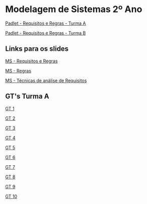 # Modelagem de Sistemas 2º Ano

[Padlet - Requisitos e Regras - Turma A](https://padlet.com/deboramatipac/requisitos-e-regras-jrg7k5gtxa86t1nc)

[Padlet - Requisitos e Regras - Turma B](https://padlet.com/deboramatipac/discussion-topic-goes-here-yd4fura5xbo8rfrt)

## Links para os slides

[MS - Requisitos e Regras](https://docs.google.com/presentation/d/1ZE5sV_LHt0mzYGsepIqZjQKsRtZDVh65p-9axrayqSU/edit?usp=sharing)

[MS - Regras](https://docs.google.com/presentation/d/1WcRMl1aZvfhlItQ-peGZaztK94ADGSMX7gYSsdUkM_k/edit?usp=sharing)

[MS - Técnicas de análise de Requisitos](https://docs.google.com/presentation/d/16AUoi2OlK20lHLyMumQHNGY7tR-4ii_jKCU1Rw9HnOo/edit?usp=sharing)

## GT's Turma A

[GT 1]()

[GT 2]()

[GT 3]()

[GT 4]()

[GT 5]()

[GT 6]()

[GT 7]()

[GT 8]()

[GT 9]()

[GT 10]()
